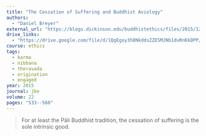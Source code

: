 ```yaml
---
title: "The Cessation of Suffering and Buddhist Axiology"
authors:
  - "Daniel Breyer"
external_url: "https://blogs.dickinson.edu/buddhistethics/files/2015/12/Breyer-Axiology-final.pdf"
drive_links:
  - "https://drive.google.com/file/d/1QgEgoy3h8NkddsZZESMJNb1dxRnKkDPP/view?usp=drivesdk"
course: ethics
tags:
  - karma
  - nibbana
  - theravada
  - origination
  - engaged
year: 2015
journal: jbe
volume: 22
pages: "533--560"
---
```


> For at least the Pāli Buddhist tradition, the cessation of suffering is the sole intrinsic good.
